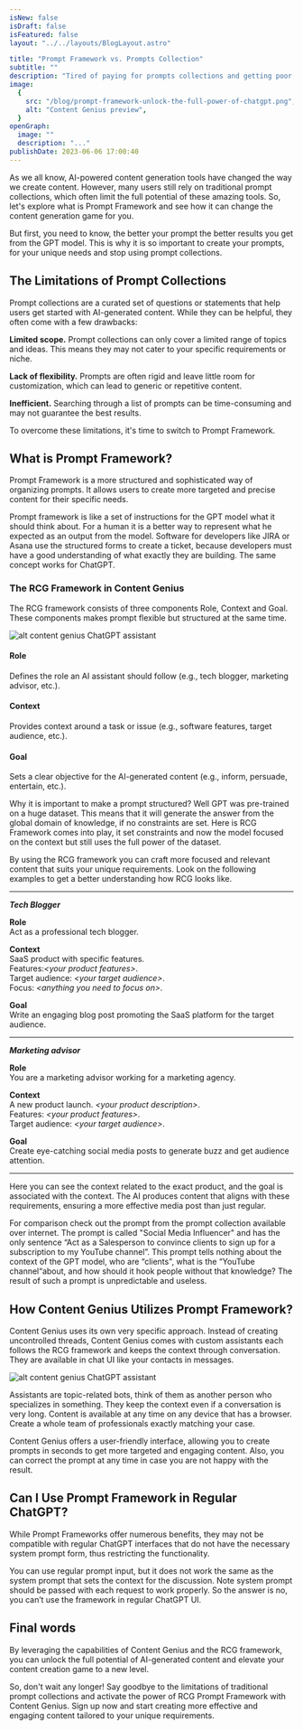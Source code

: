 ```yaml
---
isNew: false
isDraft: false
isFeatured: false
layout: "../../layouts/BlogLayout.astro"

title: "Prompt Framework vs. Prompts Collection"
subtitle: ""
description: "Tired of paying for prompts collections and getting poor GPT answers? Use Prompt Framework to create context-aware assistants that exactly match your task and harness the true potential of AI content generation."
image:
  {
    src: "/blog/prompt-framework-unlock-the-full-power-of-chatgpt.png",
    alt: "Content Genius preview",
  }
openGraph:
  image: ""
  description: "..."
publishDate: 2023-06-06 17:00:40
---
```


As we all know, AI-powered content generation tools have changed the way we create content. However, many users still rely on traditional prompt collections, which often limit the full potential of these amazing tools. So, let's explore what is Prompt Framework and see how it can change the content generation game for you.

But first, you need to know, the better your prompt the better results you get from the GPT model. This is why it is so important to create your prompts, for your unique needs and stop using prompt collections.

## The Limitations of Prompt Collections

Prompt collections are a curated set of questions or statements that help users get started with AI-generated content. While they can be helpful, they often come with a few drawbacks:

**Limited scope.** Prompt collections can only cover a limited range of topics and ideas. This means they may not cater to your specific requirements or niche.

**Lack of flexibility.** Prompts are often rigid and leave little room for customization, which can lead to generic or repetitive content.

**Inefficient.** Searching through a list of prompts can be time-consuming and may not guarantee the best results.

To overcome these limitations, it's time to switch to Prompt Framework.

## What is Prompt Framework?

Prompt Framework is a more structured and sophisticated way of organizing prompts. It allows users to create more targeted and precise content for their specific needs.

Prompt framework is like a set of instructions for the GPT model what it should think about. For a human it is a better way to represent what he expected as an output from the model. Software for developers like JIRA or Asana use the structured forms to create a ticket, because developers must have a good understanding of what exactly they are building. The same concept works for ChatGPT.

### The RCG Framework in Content Genius

The RCG framework consists of three components Role, Context and Goal. These components makes prompt flexible but structured at the same time.

![alt content genius ChatGPT assistant](/blog/content-genius-rcg-framework.png)

#### Role

Defines the role an AI assistant should follow (e.g., tech blogger, marketing advisor, etc.).

#### Context

Provides context around a task or issue (e.g., software features, target audience, etc.).

#### Goal

Sets a clear objective for the AI-generated content (e.g., inform, persuade, entertain, etc.).

Why it is important to make a prompt structured? Well GPT was pre-trained on a huge dataset. This means that it will generate the answer from the global domain of knowledge, if no constraints are set. Here is RCG Framework comes into play, it set constraints and now the model focused on the context but still uses the full power of the dataset.

By using the RCG framework you can craft more focused and relevant content that suits your unique requirements. Look on the following examples to get a better understanding how RCG looks like.

---

**_Tech Blogger_**

**Role**\
Act as a professional tech blogger.

**Context**\
SaaS product with specific features.\
Features:_\<your product features>_.\
Target audience: _\<your target audience>_.\
Focus: _\<anything you need to focus on>_.

**Goal**\
Write an engaging blog post promoting the SaaS platform for the target audience.

---

**_Marketing advisor_**

**Role**\
You are a marketing advisor working for a marketing agency.

**Context**\
A new product launch. _\<your product description>_.\
Features: _\<your product features>_.\
Target audience: _\<your target audience>_.

**Goal**\
Create eye-catching social media posts to generate buzz and get audience attention.

---

Here you can see the context related to the exact product, and the goal is associated with the context. The AI produces content that aligns with these requirements, ensuring a more effective media post than just regular.

For comparison check out the prompt from the prompt collection available over internet. The prompt is called "Social Media Influencer" and has the only sentence “Act as a Salesperson to convince clients to sign up for a subscription to my YouTube channel”. This prompt tells nothing about the context of the GPT model, who are “clients", what is the “YouTube channel“about, and how should it hook people without that knowledge? The result of such a prompt is unpredictable and useless.

## How Content Genius Utilizes Prompt Framework?

Content Genius uses its own very specific approach. Instead of creating uncontrolled threads, Content Genius comes with custom assistants each follows the RCG framework and keeps the context through conversation. They are available in chat UI like your contacts in messages.

![alt content genius ChatGPT assistant](/blog/content-genius-rcg-framework-output.png)

Assistants are topic-related bots, think of them as another person who specializes in something. They keep the context even if a conversation is very long. Content is available at any time on any device that has a browser. Create a whole team of professionals exactly matching your case.

Content Genius offers a user-friendly interface, allowing you to create prompts in seconds to get more targeted and engaging content. Also, you can correct the prompt at any time in case you are not happy with the result.

<!-- Check out the assistants’ library consists of curated Assistants to help you get started in one click. -->

## Can I Use Prompt Framework in Regular ChatGPT?

While Prompt Frameworks offer numerous benefits, they may not be compatible with regular ChatGPT interfaces that do not have the necessary system prompt form, thus restricting the functionality.

You can use regular prompt input, but it does not work the same as the system prompt that sets the context for the discussion. Note system prompt should be passed with each request to work properly. So the answer is no, you can’t use the framework in regular ChatGPT UI.

## Final words

By leveraging the capabilities of Content Genius and the RCG framework, you can unlock the full potential of AI-generated content and elevate your content creation game to a new level.

So, don't wait any longer! Say goodbye to the limitations of traditional prompt collections and activate the power of RCG Prompt Framework with Content Genius. Sign up now and start creating more effective and engaging content tailored to your unique requirements.
